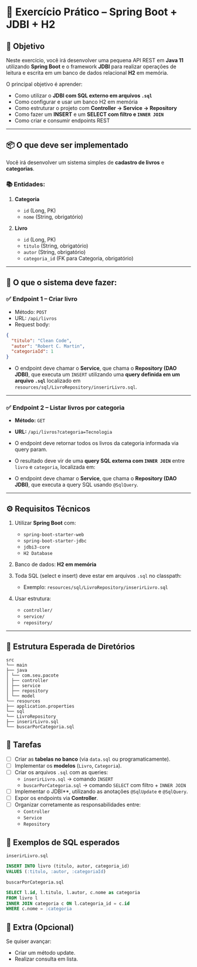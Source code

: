 # 🧪 Exercício Prático – Spring Boot + JDBI + H2

## 🎯 Objetivo

Neste exercício, você irá desenvolver uma pequena API REST em **Java 11** utilizando **Spring Boot** e o framework **JDBI** para realizar operações de leitura e escrita em um banco de dados relacional **H2** em memória.

O principal objetivo é aprender:

- Como utilizar o **JDBI com SQL externo em arquivos `.sql`**
- Como configurar e usar um banco H2 em memória
- Como estruturar o projeto com **Controller → Service → Repository**
- Como fazer um **INSERT** e um **SELECT com filtro e `INNER JOIN`**
- Como criar e consumir endpoints REST

---

## 📦 O que deve ser implementado

Você irá desenvolver um sistema simples de **cadastro de livros** e **categorias**.

### 📚 Entidades:

1. **Categoria**
   - `id` (Long, PK)
   - `nome` (String, obrigatório)

2. **Livro**
   - `id` (Long, PK)
   - `titulo` (String, obrigatório)
   - `autor` (String, obrigatório)
   - `categoria_id` (FK para Categoria, obrigatório)

---

## 🧱 O que o sistema deve fazer:

### ✅ Endpoint 1 – Criar livro

- Método: `POST`
- URL: `/api/livros`
- Request body:

```json
{
  "titulo": "Clean Code",
  "autor": "Robert C. Martin",
  "categoriaId": 1
}
```
- O endpoint deve chamar o **Service**, que chama o **Repository (DAO JDBI)**, que executa um `INSERT` utilizando uma **query definida em um arquivo `.sql`** localizado em `resources/sql/LivroRepository/inserirLivro.sql`.

---

### ✅ Endpoint 2 – Listar livros por categoria

- **Método:** `GET`
- **URL:** `/api/livros?categoria=Tecnologia`
- O endpoint deve retornar todos os livros da categoria informada via query param.
- O resultado deve vir de uma **query SQL externa com `INNER JOIN`** entre `livro` e `categoria`, localizada em:

- O endpoint deve chamar o **Service**, que chama o **Repository (DAO JDBI)**, que executa a query SQL usando `@SqlQuery`.

---

## ⚙️ Requisitos Técnicos

1. Utilizar **Spring Boot** com:
   - `spring-boot-starter-web`
   - `spring-boot-starter-jdbc`
   - `jdbi3-core`
   - `H2 Database`

2. Banco de dados: **H2 em memória**
3. Toda SQL (select e insert) deve estar em arquivos `.sql` no classpath:
   - Exemplo: `resources/sql/LivroRepository/inserirLivro.sql`
4. Usar estrutura:
   - `controller/`
   - `service/`
   - `repository/`

---

## 📁 Estrutura Esperada de Diretórios
```
src
└── main
├── java
│ └── com.seu.pacote
│ ├── controller
│ ├── service
│ ├── repository
│ └── model
└── resources
├── application.properties
└── sql
└── LivroRepository
├── inserirLivro.sql
└── buscarPorCategoria.sql
```

## 🧠 Tarefas

- [ ] Criar as **tabelas no banco** (via `data.sql` ou programaticamente).
- [ ] Implementar os **modelos** (`Livro`, `Categoria`).
- [ ] Criar os arquivos `.sql` com as queries:
  - `inserirLivro.sql` → comando `INSERT`
  - `buscarPorCategoria.sql` → comando `SELECT` com filtro + `INNER JOIN`
- [ ] Implementar o JDBI**, utilizando as anotações `@SqlUpdate` e `@SqlQuery`.
- [ ] Expor os endpoints via **Controller**.
- [ ] Organizar corretamente as responsabilidades entre:
  - `Controller`
  - `Service`
  - `Repository`


## 🧪 Exemplos de SQL esperados
`inserirLivro.sql`
```SQL
INSERT INTO livro (titulo, autor, categoria_id)
VALUES (:titulo, :autor, :categoriaId)
```

`buscarPorCategoria.sql`
```SQL 
SELECT l.id, l.titulo, l.autor, c.nome as categoria
FROM livro l
INNER JOIN categoria c ON l.categoria_id = c.id
WHERE c.nome = :categoria
```

## 🔐 Extra (Opcional)
Se quiser avançar:
- Criar um método update.
- Realizar consulta em lista.
